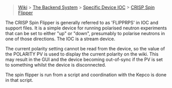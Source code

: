 > [Wiki](Home) > [The Backend System](The-Backend-System) > [Specific Device IOC](Specific-Device-IOC) > [CRISP Spin Flipper](CRISP-Spin-Flipper)

The CRISP Spin Flipper is generally referred to as 'FLIPPRPS' in IOC and support files. It is a simple device for running polarised neutron experiments that can be set to either "up" or "down", presumably to polarise neutrons in one of those directions. The IOC is a stream device.

The current polarity setting cannot be read from the device, so the value of the POLARITY PV is used to display the current polarity on the wiki. This may result in the GUI and the device becoming out-of-sync if the PV is set to something whilst the device is disconnected.

The spin flipper is run from a script and coordination with the Kepco is done in that script. 